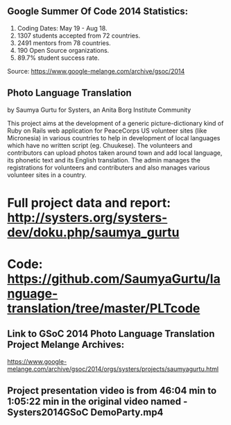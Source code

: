 ## Google Summer Of Code 2014 Statistics:
1. Coding Dates: May 19 - Aug 18.
2. 1307 students accepted from 72 countries.
3. 2491 mentors from 78 countries.
4. 190 Open Source organizations.
5. 89.7% student success rate.

Source: https://www.google-melange.com/archive/gsoc/2014

## Photo Language Translation
by Saumya Gurtu for Systers, an Anita Borg Institute Community

This project aims at the development of a generic picture-dictionary kind of Ruby on Rails web application for PeaceCorps US volunteer sites (like Micronesia) in various countries to help in development of local languages which have no written script (eg. Chuukese). The volunteers and contributors can upload photos taken around town and add local language, its phonetic text and its English translation. The admin manages the registrations for volunteers and contributers and also manages various volunteer sites in a country.

# Full project data and report: http://systers.org/systers-dev/doku.php/saumya_gurtu
# Code: https://github.com/SaumyaGurtu/language-translation/tree/master/PLTcode

## Link to GSoC 2014 Photo Language Translation Project Melange Archives: 
https://www.google-melange.com/archive/gsoc/2014/orgs/systers/projects/saumyagurtu.html

## Project presentation video is from 46:04 min to 1:05:22 min in the original video named - Systers2014GSoC DemoParty.mp4

